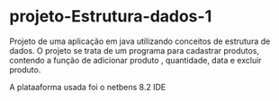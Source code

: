 # projeto-Estrutura-dados-1


Projeto  de uma aplicação em java utilizando conceitos de estrutura de dados.
O projeto se trata de um programa para cadastrar produtos, contendo a função de adicionar produto , quantidade, data e excluir  produto.

A plataaforma usada foi o netbens 8.2 IDE
